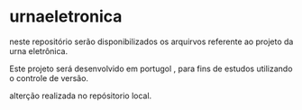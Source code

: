 # urnaeletronica
neste repositório serão disponibilizados os arquirvos referente ao projeto da urna eletrônica.
 
Este projeto será desenvolvido em portugol , para fins de estudos utilizando o controle de versão.

alterção realizada no repósitorio local. 
